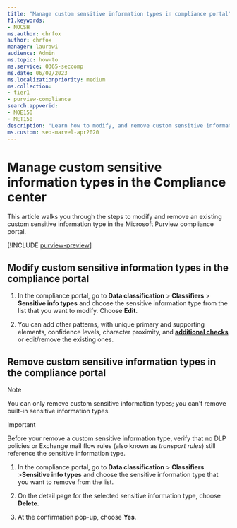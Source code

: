 ```yaml
---
title: "Manage custom sensitive information types in compliance portal"
f1.keywords:
- NOCSH
ms.author: chrfox
author: chrfox
manager: laurawi
audience: Admin
ms.topic: how-to
ms.service: O365-seccomp
ms.date: 06/02/2023
ms.localizationpriority: medium
ms.collection: 
- tier1
- purview-compliance
search.appverid: 
- MOE150
- MET150
description: "Learn how to modify, and remove custom sensitive information types in the Compliance Center."
ms.custom: seo-marvel-apr2020
---
```

# Manage custom sensitive information types in the Compliance center

This article walks you through the steps to modify and remove an existing custom sensitive information type in the Microsoft Purview compliance portal.

[!INCLUDE [purview-preview](../includes/purview-preview.md)]

## Modify custom sensitive information types in the compliance portal

1. In the compliance portal, go to **Data classification** \> **Classifiers** \> **Sensitive info types** and choose the sensitive information type from the list that you want to modify. Choose **Edit**.

2. You can add other patterns, with unique primary and supporting elements, confidence levels, character proximity, and [**additional checks**](sit-regex-validators-additional-checks.md#sensitive-information-type-additional-checks) or edit/remove the existing ones.

## Remove custom sensitive information types in the compliance portal

> [!NOTE]
> You can only remove custom sensitive information types; you can't remove built-in sensitive information types.

> [!IMPORTANT]
> Before your remove a custom sensitive information type, verify that no DLP policies or Exchange mail flow rules (also known as *transport rules*) still reference the sensitive information type.

1. In the compliance portal, go to **Data classification** \> **Classifiers** \>**Sensitive info types** and choose the sensitive information type that you want to remove from the list.

2. On the detail page for the selected sensitive information type, choose **Delete**.

3. At the confirmation pop-up, choose **Yes**.
